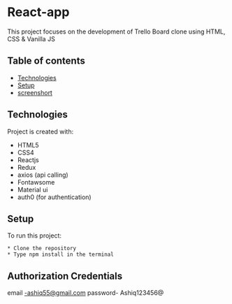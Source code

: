 # React-app

This project focuses on the development of Trello Board clone using HTML, CSS & Vanilla JS

## Table of contents

- [Technologies](#technologies)
- [Setup](#setup)
- [screenshort](#screenshort)

## Technologies

Project is created with:

- HTML5
- CSS4
- Reactjs
- Redux
- axios (api calling)
- Fontawsome
- Material ui
- auth0 (for authentication)

## Setup

To run this project:

```
* Clone the repository
* Type npm install in the terminal
```

## Authorization Credentials

email -ashiq55@gmail.com
password- Ashiq123456@
